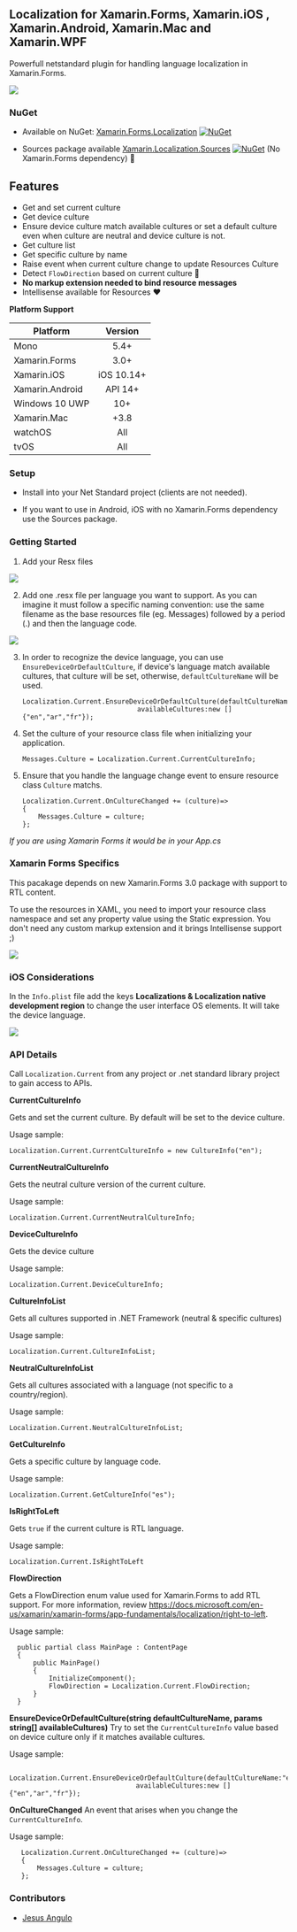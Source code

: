 ## Localization for Xamarin.Forms, Xamarin.iOS , Xamarin.Android, Xamarin.Mac and Xamarin.WPF
Powerfull netstandard plugin for handling language localization in Xamarin.Forms.

![](https://github.com/jesulink2514/Xamarin.Localization/blob/master/images/demo-localization.gif?raw=true)

### NuGet
* Available on NuGet: [Xamarin.Forms.Localization](https://www.nuget.org/packages/Xamarin.Forms.Localization) [![NuGet](https://img.shields.io/nuget/v/Xamarin.Forms.Localization.svg?label=NuGet)](https://www.nuget.org/packages/Xamarin.Forms.Localization)

* Sources package available [Xamarin.Localization.Sources](https://www.nuget.org/packages/Xamarin.Localization.Sources)  [![NuGet](https://img.shields.io/nuget/v/Xamarin.Localization.Sources.svg?label=NuGet)](https://www.nuget.org/packages/Xamarin.Localization.Sources) (No Xamarin.Forms dependency) :gift:

## Features

- Get and set current culture
- Get device culture
- Ensure device culture match available cultures or set a default culture even when culture are neutral and device culture is not.
- Get culture list
- Get specific culture by name
- Raise event when current culture change to update Resources Culture
- Detect `FlowDirection` based on current culture :gift:
- **No markup extension needed to bind resource messages**
- Intellisense available for Resources :heart:

**Platform Support**

|Platform|Version|
| ------------------- | :------------------: |
|Mono| 5.4+|
|Xamarin.Forms| 3.0+|
|Xamarin.iOS|iOS 10.14+|
|Xamarin.Android|API 14+|
|Windows 10 UWP|10+|
|Xamarin.Mac|+3.8|
|watchOS|All|
|tvOS|All|

### Setup
* Install into your Net Standard project (clients are not needed).

* If you want to use in Android, iOS with no Xamarin.Forms dependency use the Sources package.

### Getting Started

1. Add your Resx files

![](https://github.com/jesulink2514/Xamarin.Localization/blob/master/images/2018-05-20_23-33-02.png?raw=true)

2. Add one .resx file per language you want to support. As you can imagine it must follow a specific naming convention: use the same filename as the base resources file (eg. Messages) followed by a period (.) and then the language code.

![](https://github.com/jesulink2514/Xamarin.Localization/blob/master/images/2018-05-20_23-32-32.png?raw=true)

3. In order to recognize the device language, you can use `EnsureDeviceOrDefaultCulture`, if device's language match available cultures, that culture will be set, otherwise, `defaultCultureName` will be used.

       Localization.Current.EnsureDeviceOrDefaultCulture(defaultCultureName:"en",
                                    availableCultures:new []{"en","ar","fr"});

4. Set the culture of your resource class file when initializing your application.

       Messages.Culture = Localization.Current.CurrentCultureInfo;

5. Ensure that you handle the language change event to ensure resource class `Culture` matchs.

       Localization.Current.OnCultureChanged += (culture)=>
       {
           Messages.Culture = culture;
       };
       
*If you are using Xamarin Forms it would be in your App.cs*

### Xamarin Forms Specifics

This pacakage depends on new Xamarin.Forms 3.0 package with support to RTL content.

To use the resources in XAML, you need to import your resource class namespace and set any property value using the Static expression. You don't need any custom markup extension and it brings Intellisense support ;)

![](https://github.com/jesulink2514/Xamarin.Localization/blob/master/images/2018-05-20_23-45-20.png?raw=true)

### iOS Considerations
In the `Info.plist` file add the keys **Localizations & Localization native development region** to change the user interface OS elements. It will take the device language.

![](https://github.com/jesulink2514/Xamarin.Localization/blob/master/images/2018-05-20_23-45-29.png?raw=true)

### API Details

Call `Localization.Current` from any project or .net standard library project to gain access to APIs.

**CurrentCultureInfo**

Gets and set the current culture. By default will be set to the device culture.

Usage sample:

    Localization.Current.CurrentCultureInfo = new CultureInfo("en");

**CurrentNeutralCultureInfo**

Gets the neutral culture version of the current culture.

Usage sample:

    Localization.Current.CurrentNeutralCultureInfo;

**DeviceCultureInfo**

Gets the device culture

Usage sample:

    Localization.Current.DeviceCultureInfo;

**CultureInfoList**

Gets all cultures supported in .NET Framework (neutral & specific cultures)

Usage sample:

    Localization.Current.CultureInfoList;

**NeutralCultureInfoList**

Gets all cultures associated with a language (not specific to a country/region).

Usage sample:

    Localization.Current.NeutralCultureInfoList;

**GetCultureInfo**

Gets a specific culture by language code.

Usage sample:

    Localization.Current.GetCultureInfo("es");
    
**IsRightToLeft**

Gets `true` if the current culture is RTL language. 

Usage sample:

    Localization.Current.IsRightToLeft

**FlowDirection**

Gets a FlowDirection enum value used for Xamarin.Forms to add RTL support. For more information, review https://docs.microsoft.com/en-us/xamarin/xamarin-forms/app-fundamentals/localization/right-to-left.

Usage sample:

      public partial class MainPage : ContentPage
      {
          public MainPage()
          {
              InitializeComponent();
              FlowDirection = Localization.Current.FlowDirection;
          }
      }
     
**EnsureDeviceOrDefaultCulture(string defaultCultureName, params string[] availableCultures)**
Try to set the `CurrentCultureInfo` value based on device culture only if it matches available cultures.

Usage sample:

       Localization.Current.EnsureDeviceOrDefaultCulture(defaultCultureName:"en",
                                    availableCultures:new []{"en","ar","fr"});

**OnCultureChanged**
An event that arises when you change the `CurrentCultureInfo`.

Usage sample:

       Localization.Current.OnCultureChanged += (culture)=>
       {
           Messages.Culture = culture;
       };

### Contributors

* [Jesus Angulo](https://github.com/jesulink2514)
